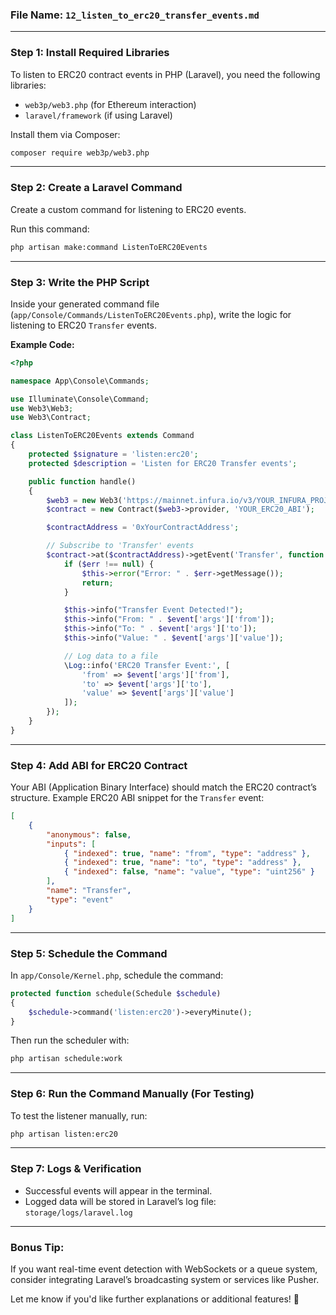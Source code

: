 ### File Name: `12_listen_to_erc20_transfer_events.md`

---

### **Step 1: Install Required Libraries**
To listen to ERC20 contract events in PHP (Laravel), you need the following libraries:  
- `web3p/web3.php` (for Ethereum interaction)
- `laravel/framework` (if using Laravel)

Install them via Composer:  
```bash
composer require web3p/web3.php
```

---

### **Step 2: Create a Laravel Command**
Create a custom command for listening to ERC20 events.  

Run this command:  
```bash
php artisan make:command ListenToERC20Events
```

---

### **Step 3: Write the PHP Script**
Inside your generated command file (`app/Console/Commands/ListenToERC20Events.php`), write the logic for listening to ERC20 `Transfer` events.

**Example Code:**
```php
<?php

namespace App\Console\Commands;

use Illuminate\Console\Command;
use Web3\Web3;
use Web3\Contract;

class ListenToERC20Events extends Command
{
    protected $signature = 'listen:erc20';
    protected $description = 'Listen for ERC20 Transfer events';

    public function handle()
    {
        $web3 = new Web3('https://mainnet.infura.io/v3/YOUR_INFURA_PROJECT_ID');
        $contract = new Contract($web3->provider, 'YOUR_ERC20_ABI');

        $contractAddress = '0xYourContractAddress';

        // Subscribe to 'Transfer' events
        $contract->at($contractAddress)->getEvent('Transfer', function ($err, $event) {
            if ($err !== null) {
                $this->error("Error: " . $err->getMessage());
                return;
            }

            $this->info("Transfer Event Detected!");
            $this->info("From: " . $event['args']['from']);
            $this->info("To: " . $event['args']['to']);
            $this->info("Value: " . $event['args']['value']);

            // Log data to a file
            \Log::info('ERC20 Transfer Event:', [
                'from' => $event['args']['from'],
                'to' => $event['args']['to'],
                'value' => $event['args']['value']
            ]);
        });
    }
}
```

---

### **Step 4: Add ABI for ERC20 Contract**
Your ABI (Application Binary Interface) should match the ERC20 contract’s structure. Example ERC20 ABI snippet for the `Transfer` event:

```json
[
    {
        "anonymous": false,
        "inputs": [
            { "indexed": true, "name": "from", "type": "address" },
            { "indexed": true, "name": "to", "type": "address" },
            { "indexed": false, "name": "value", "type": "uint256" }
        ],
        "name": "Transfer",
        "type": "event"
    }
]
```

---

### **Step 5: Schedule the Command**
In `app/Console/Kernel.php`, schedule the command:

```php
protected function schedule(Schedule $schedule)
{
    $schedule->command('listen:erc20')->everyMinute();
}
```

Then run the scheduler with:  
```bash
php artisan schedule:work
```

---

### **Step 6: Run the Command Manually (For Testing)**
To test the listener manually, run:  
```bash
php artisan listen:erc20
```

---

### **Step 7: Logs & Verification**
- Successful events will appear in the terminal.
- Logged data will be stored in Laravel’s log file:  
`storage/logs/laravel.log`

---

### **Bonus Tip:**  
If you want real-time event detection with WebSockets or a queue system, consider integrating Laravel’s broadcasting system or services like Pusher.

Let me know if you'd like further explanations or additional features! 🚀